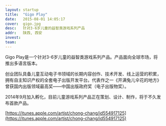 ```yaml
---
layout: startup
title:  "Gigo Play"
date:   2015-08-01 14:05:17
cover:	gigo.jpg
desc:	针对3-6岁儿童的益智类游戏系列产品
addr:	陕西, 西安
invest:	
team:	
---
```


Gigo Play是一个针对3-6岁儿童的益智类游戏系列产品。产品面向全球市场，将推出多语言版本。

创业团队具备儿童互动电子书领域的长期内容创作、技术开发、线上运营的积累，拥有自主知识产权的全套电子出版开发平台。代表作之一《开满兔儿伞花的地方》曾获国内出版领域最高奖——中国出版政府奖（电子出版物奖）。

2014年9月加入孵化，目前儿童游戏系列产品正在策划、设计、制作，将于不久发布首款产品。

[https://itunes.apple.com/artist/chong-chang/id554917125](https://itunes.apple.com/artist/chong-chang/id554917125)